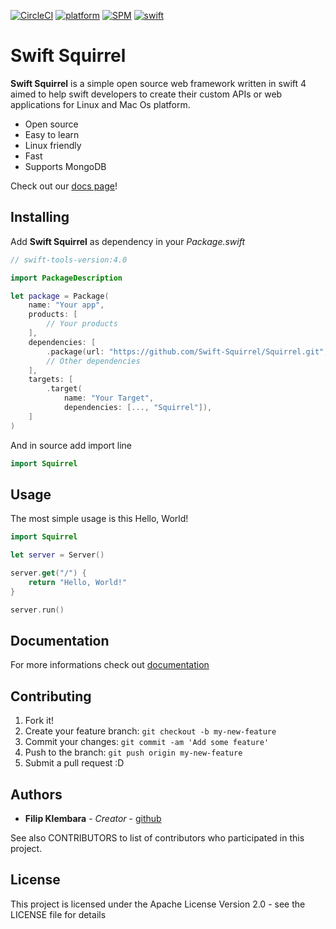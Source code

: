 [![CircleCI](https://img.shields.io/circleci/project/github/Swift-Squirrel/Squirrel.svg)](https://circleci.com/gh/Swift-Squirrel/Squirrel)
[![platform](https://img.shields.io/badge/Platforms-OS_X%20%7C_Linux-lightgray.svg?style=flat)](https://developer.apple.com/swift/)
[![SPM](https://img.shields.io/badge/spm-Compatible-brightgreen.svg)](https://swift.org)
[![swift](https://img.shields.io/badge/swift-4.1-orange.svg)](https://developer.apple.com/swift/)

# Swift Squirrel

**Swift Squirrel** is a simple open source web framework written in swift 4 aimed to help swift developers to create their custom APIs or web applications for Linux and Mac Os platform. 

- Open source
- Easy to learn
- Linux friendly
- Fast
- Supports MongoDB

Check out our [docs page](https://squirel.codes)!

## Installing

Add **Swift Squirrel** as dependency in your *Package.swift*

```swift
// swift-tools-version:4.0

import PackageDescription

let package = Package(
    name: "Your app",
    products: [
        // Your products
    ],
    dependencies: [
        .package(url: "https://github.com/Swift-Squirrel/Squirrel.git", from: "1.0.0"),
        // Other dependencies
    ],
    targets: [
        .target(
            name: "Your Target",
            dependencies: [..., "Squirrel"]),
    ]
)
```

And in source add import line

```swift
import Squirrel
```

## Usage

The most simple usage is this Hello, World!

```swift
import Squirrel

let server = Server()

server.get("/") {
    return "Hello, World!"
}

server.run()
```

## Documentation    
For more informations check out [documentation](https://squirrel.codes)

## Contributing

1. Fork it!
2. Create your feature branch: `git checkout -b my-new-feature`
3. Commit your changes: `git commit -am 'Add some feature'`
4. Push to the branch: `git push origin my-new-feature`
5. Submit a pull request :D

## Authors

* **Filip Klembara** - *Creator* - [github](https://github.com/LeoNavel)

See also CONTRIBUTORS to list of contributors who participated in this project.

## License

This project is licensed under the Apache License Version 2.0 - see the LICENSE file for details

